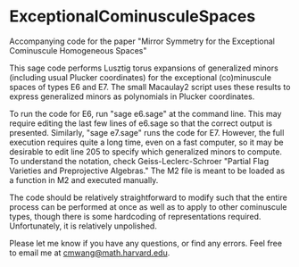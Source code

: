 # ExceptionalCominusculeSpaces
Accompanying code for the paper "Mirror Symmetry for the Exceptional Cominuscule Homogeneous Spaces"

This sage code performs Lusztig torus expansions of generalized minors (including usual Plucker coordinates) for the exceptional (co)minuscule spaces of types E6 and E7. The small Macaulay2 script uses these results to express generalized minors as polynomials in Plucker coordinates. 

To run the code for E6, run "sage e6.sage" at the command line. This may require editing the last few lines of e6.sage so that the correct output is presented. Similarly, "sage e7.sage" runs the code for E7. However, the full execution requires quite a long time, even on a fast computer, so it may be desirable to edit line 205 to specify which generalized minors to compute. To understand the notation, check Geiss-Leclerc-Schroer "Partial Flag Varieties and Preprojective Algebras." The M2 file is meant to be loaded as a function in M2 and executed manually.

The code should be relatively straightforward to modify such that the entire process can be performed at once as well as to apply to other cominuscule types, though there is some hardcoding of representations required. Unfortunately, it is relatively unpolished.

Please let me know if you have any questions, or find any errors. Feel free to email me at cmwang@math.harvard.edu.
